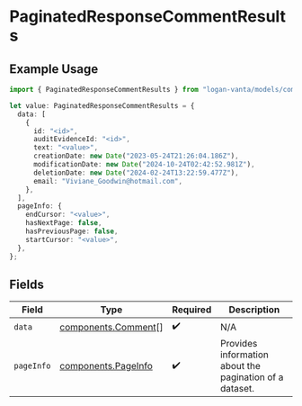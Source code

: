 # PaginatedResponseCommentResults

## Example Usage

```typescript
import { PaginatedResponseCommentResults } from "logan-vanta/models/components";

let value: PaginatedResponseCommentResults = {
  data: [
    {
      id: "<id>",
      auditEvidenceId: "<id>",
      text: "<value>",
      creationDate: new Date("2023-05-24T21:26:04.186Z"),
      modificationDate: new Date("2024-10-24T02:42:52.981Z"),
      deletionDate: new Date("2024-02-24T13:22:59.477Z"),
      email: "Viviane_Goodwin@hotmail.com",
    },
  ],
  pageInfo: {
    endCursor: "<value>",
    hasNextPage: false,
    hasPreviousPage: false,
    startCursor: "<value>",
  },
};
```

## Fields

| Field                                                      | Type                                                       | Required                                                   | Description                                                |
| ---------------------------------------------------------- | ---------------------------------------------------------- | ---------------------------------------------------------- | ---------------------------------------------------------- |
| `data`                                                     | [components.Comment](../../models/components/comment.md)[] | :heavy_check_mark:                                         | N/A                                                        |
| `pageInfo`                                                 | [components.PageInfo](../../models/components/pageinfo.md) | :heavy_check_mark:                                         | Provides information about the pagination of a dataset.    |